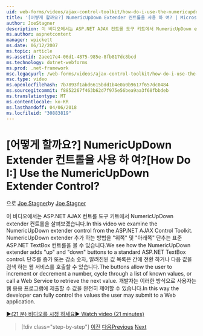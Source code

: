 ```yaml
---
uid: web-forms/videos/ajax-control-toolkit/how-do-i-use-the-numericupdown-extender-control
title: '[어떻게 할까요?] NumericUpDown Extender 컨트롤을 사용 하 여? | Microsoft 문서'
author: JoeStagner
description: 이 비디오에서는 ASP.NET AJAX 컨트롤 도구 키트에서 NumericUpDown extender 컨트롤을 살펴보겠습니다. NumericUpDown extender 'up' 및 '아래쪽'를 추가 하는 방법을 표시 중...
ms.author: aspnetcontent
manager: wpickett
ms.date: 06/12/2007
ms.topic: article
ms.assetid: 2aee17e4-06d1-4875-985e-8fb817dc8bcd
ms.technology: dotnet-webforms
ms.prod: .net-framework
msc.legacyurl: /web-forms/videos/ajax-control-toolkit/how-do-i-use-the-numericupdown-extender-control
msc.type: video
ms.openlocfilehash: 7b7893f1abd6615bdd1b4e0a0b9617f657dc0484
ms.sourcegitcommit: f8852267f463b62d7f975e56bea9aa3f68fbbdeb
ms.translationtype: MT
ms.contentlocale: ko-KR
ms.lasthandoff: 04/06/2018
ms.locfileid: "30883819"
---
```

<a name="how-do-i-use-the-numericupdown-extender-control"></a><span data-ttu-id="d486a-105">[어떻게 할까요?] NumericUpDown Extender 컨트롤을 사용 하 여?</span><span class="sxs-lookup"><span data-stu-id="d486a-105">[How Do I:] Use the NumericUpDown Extender Control?</span></span>
====================
<span data-ttu-id="d486a-106">으로 [Joe Stagner](https://github.com/JoeStagner)</span><span class="sxs-lookup"><span data-stu-id="d486a-106">by [Joe Stagner](https://github.com/JoeStagner)</span></span>

<span data-ttu-id="d486a-107">이 비디오에서는 ASP.NET AJAX 컨트롤 도구 키트에서 NumericUpDown extender 컨트롤을 살펴보겠습니다.</span><span class="sxs-lookup"><span data-stu-id="d486a-107">In this video we examine the NumericUpDown extender control from the ASP.NET AJAX Control Toolkit.</span></span> <span data-ttu-id="d486a-108">NumericUpDown extender 추가 하는 방법을 "위쪽" 및 "아래쪽" 단추는 표준 ASP.NET TextBox 컨트롤을 볼 수 있습니다.</span><span class="sxs-lookup"><span data-stu-id="d486a-108">We see how the NumericUpDown extender adds "up" and "down" buttons to a standard ASP.NET TextBox control.</span></span> <span data-ttu-id="d486a-109">단추를 증가 또는 감소 숫자, 알려진된 값 목록은 간에 전환 하거나 다음 값을 검색 하는 웹 서비스를 호출할 수 있습니다.</span><span class="sxs-lookup"><span data-stu-id="d486a-109">The buttons allow the user to increment or decrement a number, cycle through a list of known values, or call a Web Service to retrieve the next value.</span></span> <span data-ttu-id="d486a-110">개발자는 이러한 방식으로 사용자는 웹 응용 프로그램에 제출할 수 값을 완전히 제어할 수 있습니다.</span><span class="sxs-lookup"><span data-stu-id="d486a-110">In this way the developer can fully control the values the user may submit to a Web application.</span></span>

[<span data-ttu-id="d486a-111">&#9654;(21 분) 비디오를 시청 하세요</span><span class="sxs-lookup"><span data-stu-id="d486a-111">&#9654; Watch video (21 minutes)</span></span>](https://channel9.msdn.com/Blogs/ASP-NET-Site-Videos/how-do-i-use-the-numericupdown-extender-control)

> [!div class="step-by-step"]
> <span data-ttu-id="d486a-112">[이전](how-do-i-use-the-pagingbulletedlist-extender-control.md)
> [다음](how-do-i-use-the-aspnet-ajax-validatorcallout-extender.md)</span><span class="sxs-lookup"><span data-stu-id="d486a-112">[Previous](how-do-i-use-the-pagingbulletedlist-extender-control.md)
[Next](how-do-i-use-the-aspnet-ajax-validatorcallout-extender.md)</span></span>
